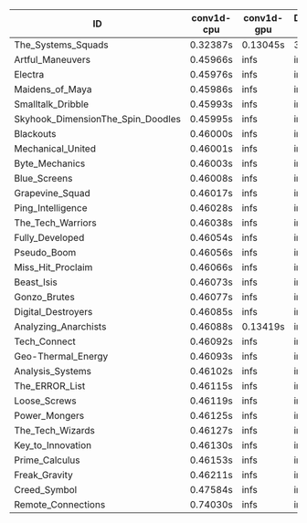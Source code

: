 |ID|conv1d-cpu|conv1d-gpu|DWSPConv2D-gpu|gemm-gpu|avg|
|-|-|-|-|-|-|
|The_Systems_Squads|0.32387s|0.13045s|3.03495s|4.37762s|1.96672s|
|Artful_Maneuvers|0.45966s|infs|infs|4.39657s|infs|
|Electra|0.45976s|infs|infs|4.40881s|infs|
|Maidens_of_Maya|0.45986s|infs|infs|4.41010s|infs|
|Smalltalk_Dribble|0.45993s|infs|infs|4.35188s|infs|
|Skyhook_DimensionThe_Spin_Doodles|0.45995s|infs|infs|4.39694s|infs|
|Blackouts|0.46000s|infs|infs|4.37915s|infs|
|Mechanical_United|0.46001s|infs|infs|4.42694s|infs|
|Byte_Mechanics|0.46003s|infs|infs|4.38909s|infs|
|Blue_Screens|0.46008s|infs|infs|4.39493s|infs|
|Grapevine_Squad|0.46017s|infs|infs|4.38935s|infs|
|Ping_Intelligence|0.46028s|infs|infs|4.41958s|infs|
|The_Tech_Warriors|0.46038s|infs|infs|4.42807s|infs|
|Fully_Developed|0.46054s|infs|infs|4.40426s|infs|
|Pseudo_Boom|0.46056s|infs|infs|4.40189s|infs|
|Miss_Hit_Proclaim|0.46066s|infs|infs|4.41448s|infs|
|Beast_Isis|0.46073s|infs|infs|4.41706s|infs|
|Gonzo_Brutes|0.46077s|infs|infs|4.39015s|infs|
|Digital_Destroyers|0.46085s|infs|infs|4.38391s|infs|
|Analyzing_Anarchists|0.46088s|0.13419s|infs|4.39159s|infs|
|Tech_Connect|0.46092s|infs|infs|4.39517s|infs|
|Geo-Thermal_Energy|0.46093s|infs|infs|4.41149s|infs|
|Analysis_Systems|0.46102s|infs|infs|4.41438s|infs|
|The_ERROR_List|0.46115s|infs|infs|4.39437s|infs|
|Loose_Screws|0.46119s|infs|infs|4.39521s|infs|
|Power_Mongers|0.46125s|infs|infs|4.41346s|infs|
|The_Tech_Wizards|0.46127s|infs|infs|4.42353s|infs|
|Key_to_Innovation|0.46130s|infs|infs|4.39094s|infs|
|Prime_Calculus|0.46153s|infs|infs|4.41607s|infs|
|Freak_Gravity|0.46211s|infs|infs|4.39221s|infs|
|Creed_Symbol|0.47584s|infs|infs|4.37130s|infs|
|Remote_Connections|0.74030s|infs|infs|4.38441s|infs|
